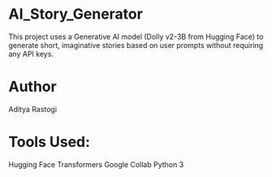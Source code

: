 # AI_Story_Generator
This project uses a Generative AI model (Dolly v2-3B from Hugging Face) to generate short, imaginative stories based on user prompts without requiring any API keys.

# Author
Aditya Rastogi

# Tools Used:
Hugging Face Transformers
Google Collab
Python 3
